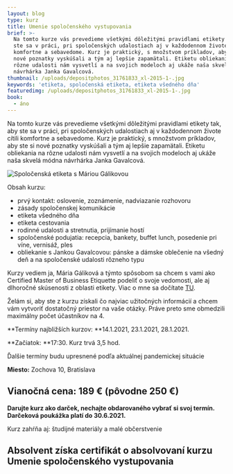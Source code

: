 ```yaml
---
layout: blog
type: kurz
title: Umenie spoločenského vystupovania
brief: >-
  Na tomto kurze vás prevedieme všetkými dôležitými pravidlami etikety tak, aby
  ste sa v práci, pri spoločenských udalostiach aj v každodennom živote cítili
  komfortne a sebavedome. Kurz je praktický, s množstvom príkladov, aby ste si
  nové poznatky vyskúšali a tým aj lepšie zapamätali. Etiketu obliekania na
  rôzne udalosti nám vysvetlí a na svojich modeloch aj ukáže naša skvelá módna
  návrhárka Janka Gavalcová.
thumbnail: /uploads/depositphotos_31761833_xl-2015-1-.jpg
keywords: 'etiketa, spoločenská etiketa, etiketa všedného dňa'
featuredimg: /uploads/depositphotos_31761833_xl-2015-1-.jpg
book:
  - áno
---
```

Na tomto kurze vás prevedieme všetkými dôležitými pravidlami etikety tak, aby ste sa v práci, pri spoločenských udalostiach aj v každodennom živote cítili komfortne a sebavedome. Kurz je praktický, s množstvom príkladov, aby ste si nové poznatky vyskúšali a tým aj lepšie zapamätali. Etiketu obliekania na rôzne udalosti nám vysvetlí a na svojich modeloch aj ukáže naša skvelá módna návrhárka Janka Gavalcová.

![Spoločenská etiketa s Máriou Gálikovou](/uploads/depositphotos_31761833_xl-2015-1-.jpg)

Obsah kurzu:

* prvý kontakt: oslovenie, zoznámenie, nadviazanie rozhovoru
* zásady spoločenskej komunikácie
* etiketa všedného dňa
* etiketa cestovania
* rodinné udalosti a stretnutia, prijímanie hostí
* spoločenské podujatia: recepcia, bankety, buffet lunch, posedenie pri víne, vernisáž, ples
* obliekanie s Jankou Gavalcovou: pánske a dámske oblečenie na všedný deň a na spoločenské udalosti rôzneho typu

Kurzy vediem ja, Mária Gáliková a týmto spôsobom sa chcem s vami ako Certified Master of Business Etiquette podeliť o svoje vedomosti, ale aj dlhoročné skúsenosti z oblasti etikety. Viac o mne sa dočítate [TU](https://www.mariagalikova.sk/o_mne).

Želám si, aby ste z kurzu získali čo najviac užitočných informácií a chcem vám vytvoriť dostatočný priestor na vaše otázky. Práve preto sme obmedzili maximálny počet účastníkov na 4.

**Termíny najbližších kurzov: **14.1.2021, 23.1.2021, 28.1.2021. 

**Začiatok: **17:30. Kurz trvá 3,5 hod. 

Ďalšie termíny budu upresnené podľa aktuálnej pandemickej situácie

**Miesto:** Zochova 10, Bratislava

## **Vianočná cena:** 189 € (pôvodne 250 €)

**Darujte kurz ako darček, nechajte obdarovaného vybrať si svoj termín. Darčeková poukážka platí do 30.6.2021.**

Kurz zahŕňa aj: študijné materiály a malé občerstvenie 

## Absolvent získa certifikát o absolvovaní kurzu Umenie spoločenského vystupovania

## 

##
